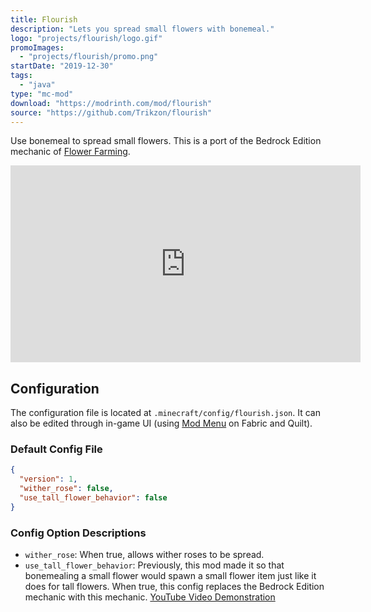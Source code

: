 ```yaml
---
title: Flourish
description: "Lets you spread small flowers with bonemeal."
logo: "projects/flourish/logo.gif"
promoImages:
  - "projects/flourish/promo.png"
startDate: "2019-12-30"
tags:
  - "java"
type: "mc-mod"
download: "https://modrinth.com/mod/flourish"
source: "https://github.com/Trikzon/flourish"
---
```


Use bonemeal to spread small flowers. This is a port of the Bedrock Edition mechanic of [Flower Farming](https://minecraft.fandom.com/wiki/Tutorials/Flower_farming).

<iframe width="560" height="315" src="https://www.youtube-nocookie.com/embed/SKGd66HaAWY" title="YouTube video player" frameborder="0" allow="accelerometer; autoplay; clipboard-write; encrypted-media; gyroscope; picture-in-picture; web-share" allowfullscreen></iframe>

## Configuration
The configuration file is located at `.minecraft/config/flourish.json`. It can also be edited through in-game UI (using [Mod Menu](https://modrinth.com/mod/modmenu) on Fabric and Quilt).

### Default Config File
```json
{
  "version": 1,
  "wither_rose": false,
  "use_tall_flower_behavior": false
}
```

### Config Option Descriptions
- `wither_rose`: When true, allows wither roses to be spread.
- `use_tall_flower_behavior`: Previously, this mod made it so that bonemealing a small flower would spawn a small flower item just like it does for tall flowers. When true, this config replaces the Bedrock Edition mechanic with this mechanic. [YouTube Video Demonstration](https://youtu.be/SebkrRJZ-GU)
